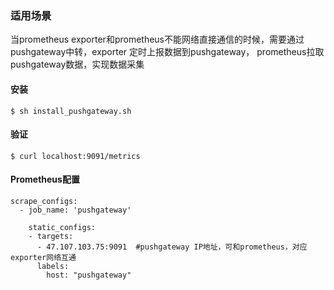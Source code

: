 ### 适用场景
当prometheus exporter和prometheus不能网络直接通信的时候，需要通过pushgateway中转，exporter 定时上报数据到pushgateway， prometheus拉取pushgateway数据，实现数据采集

#### 安装

```
$ sh install_pushgateway.sh

```

####  验证
```
$ curl localhost:9091/metrics
```

#### Prometheus配置
```
scrape_configs:
  - job_name: 'pushgateway'

    static_configs:
    - targets:
      - 47.107.103.75:9091  #pushgateway IP地址，可和prometheus，对应exporter网络互通
      labels:
        host: "pushgateway"
```
